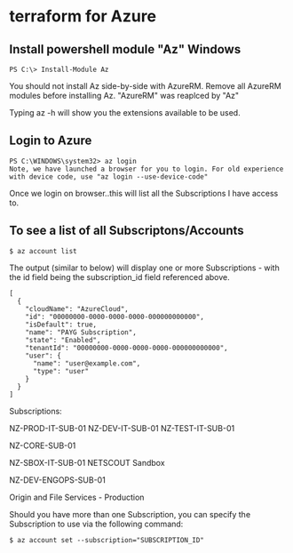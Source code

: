 # terraform for Azure

## Install powershell module "Az" Windows

```
PS C:\> Install-Module Az
```
You should not install Az side-by-side with AzureRM. Remove all AzureRM modules before installing Az.
"AzureRM" was reaplced by "Az"

Typing az -h will show you the extensions available to be used.

## Login to Azure
```
PS C:\WINDOWS\system32> az login
Note, we have launched a browser for you to login. For old experience with device code, use "az login --use-device-code"
```

Once we login on browser..this will list all the Subscriptions I have access to.

## To see a list of all Subscriptons/Accounts

```
$ az account list
```
The output (similar to below) will display one or more Subscriptions - with the id field being the subscription_id field referenced above.

```
[
  {
    "cloudName": "AzureCloud",
    "id": "00000000-0000-0000-0000-000000000000",
    "isDefault": true,
    "name": "PAYG Subscription",
    "state": "Enabled",
    "tenantId": "00000000-0000-0000-0000-000000000000",
    "user": {
      "name": "user@example.com",
      "type": "user"
    }
  }
]
```

Subscriptions:

NZ-PROD-IT-SUB-01
NZ-DEV-IT-SUB-01
NZ-TEST-IT-SUB-01

NZ-CORE-SUB-01

NZ-SBOX-IT-SUB-01
NETSCOUT Sandbox

NZ-DEV-ENGOPS-SUB-01

Origin and File Services - Production

Should you have more than one Subscription, you can specify the Subscription to use via the following command:
```
$ az account set --subscription="SUBSCRIPTION_ID"
```



